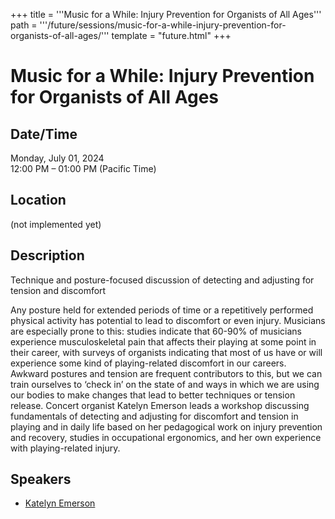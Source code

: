 +++
title = '''Music for a While: Injury Prevention for Organists of All Ages'''
path = '''/future/sessions/music-for-a-while-injury-prevention-for-organists-of-all-ages/'''
template = "future.html"
+++

<h1>Music for a While: Injury Prevention for Organists of All Ages</h1>
<h2>Date/Time</h2>
<p>Monday, July 01, 2024<br>
12:00 PM – 01:00 PM (Pacific Time)</p>
<h2>Location</h2>
(not implemented yet)
<h2>Description</h2>
Technique and posture-focused discussion of detecting and adjusting for tension and discomfort

Any posture held for extended periods of time or a repetitively performed physical activity has potential to lead to discomfort or even injury. Musicians are especially prone to this: studies indicate that 60-90% of musicians experience musculoskeletal pain that affects their playing at some point in their career, with surveys of organists indicating that most of us have or will experience some kind of playing-related discomfort in our careers. Awkward postures and tension are frequent contributors to this, but we can train ourselves to ‘check in’ on the state of and ways in which we are using our bodies to make changes that lead to better techniques or tension release. Concert organist Katelyn Emerson leads a workshop discussing fundamentals of detecting and adjusting for discomfort and tension in playing and in daily life based on her pedagogical work on injury prevention and recovery, studies in occupational ergonomics, and her own experience with playing-related injury.
<h2>Speakers</h2>
<ul><li><a href="/future/speakers/katelyn-emerson/">Katelyn Emerson</a></li>

